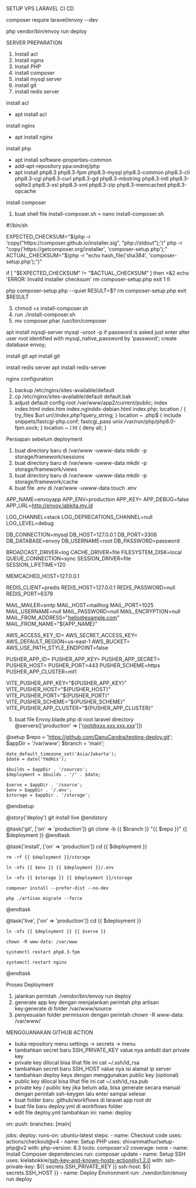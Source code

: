 SETUP VPS LARAVEL CI CD

composer require laravel/envoy --dev

php vendor/bin/envoy run deploy

SERVER PREPARATION
1.	Install acl 
2.	Install nginx 
3.	Install PHP 
4.	install composer
5.	install mysql server
6.	install git
7.	install redis server

install acl
- apt install acl

install nginx
- apt install nginx

install php
- apt install software-properties-common
- add-apt-repository ppa:ondrej/php
- apt install php8.3 php8.3-fpm php8.3-mysql php8.3-common php8.3-cli php8.3-cgi php8.3-curl php8.3-gd php8.3-mbstring php8.3-intl php8.3-sqlite3 php8.3-xsl php8.3-xml php8.3-zip php8.3-memcached php8.3-opcache

install composer
1.	buat shell file install-composer.sh = nano install-composer.sh
   
   #!/bin/sh

EXPECTED_CHECKSUM="$(php -r 'copy("https://composer.github.io/installer.sig", "php://stdout");')"
php -r "copy('https://getcomposer.org/installer', 'composer-setup.php');"
ACTUAL_CHECKSUM="$(php -r "echo hash_file('sha384', 'composer-setup.php');")"

if [ "$EXPECTED_CHECKSUM" != "$ACTUAL_CHECKSUM" ]
then
    >&2 echo 'ERROR: Invalid installer checksum'
    rm composer-setup.php
    exit 1
fi

php composer-setup.php --quiet
RESULT=$?
rm composer-setup.php
exit $RESULT

3. chmod +x install-composer.sh
4. run ./install-composer.sh
5. mv composer.phar /usr/bin/composer


apt install mysql-server
mysql -uroot -p if password is asked just enter
alter user root identified with mysql_native_password by 'password';
create database envoy;

install git
apt install git

install redis server
apt install redis-server

nginx configuration
1. backup /etc/nginx/sites-available/default
2. cp /etc/nginx/sites-available/default default.bak
3. adjust default config
     root /var/www/app2/current/public;
  index index.html index.htm index.nginddx-debian.html index.php;
  location / {
		try_files $uri $uri/ /index.php?$query_string;
	}
  location ~ .php$ {
		include snippets/fastcgi-php.conf;
		fastcgi_pass unix:/var/run/php/php8.0-fpm.sock;
	}
  location ~ /.ht {
		deny all;
	}


Persiapan sebelum deployment
1. buat directory baru di /var/www -uwww-data mkdir -p storage/framework/sessions
2. buat directory baru di /var/www -uwww-data mkdir -p storage/framework/views
3. buat directory baru di /var/www -uwww-data mkdir -p storage/framework/cache
4. buat file .env di /var/www -uwww-data touch .env

APP_NAME=envoyapp
APP_ENV=production
APP_KEY=
APP_DEBUG=false
APP_URL=http://envoy.labkita.my.id

LOG_CHANNEL=stack
LOG_DEPRECATIONS_CHANNEL=null
LOG_LEVEL=debug

DB_CONNECTION=mysql
DB_HOST=127.0.0.1
DB_PORT=3306
DB_DATABASE=envoy
DB_USERNAME=root
DB_PASSWORD=password

BROADCAST_DRIVER=log
CACHE_DRIVER=file
FILESYSTEM_DISK=local
QUEUE_CONNECTION=sync
SESSION_DRIVER=file
SESSION_LIFETIME=120

MEMCACHED_HOST=127.0.0.1

REDIS_CLIENT=predis
REDIS_HOST=127.0.0.1
REDIS_PASSWORD=null
REDIS_PORT=6379

MAIL_MAILER=smtp
MAIL_HOST=mailhog
MAIL_PORT=1025
MAIL_USERNAME=null
MAIL_PASSWORD=null
MAIL_ENCRYPTION=null
MAIL_FROM_ADDRESS="hello@example.com"
MAIL_FROM_NAME="${APP_NAME}"

AWS_ACCESS_KEY_ID=
AWS_SECRET_ACCESS_KEY=
AWS_DEFAULT_REGION=us-east-1
AWS_BUCKET=
AWS_USE_PATH_STYLE_ENDPOINT=false

PUSHER_APP_ID=
PUSHER_APP_KEY=
PUSHER_APP_SECRET=
PUSHER_HOST=
PUSHER_PORT=443
PUSHER_SCHEME=https
PUSHER_APP_CLUSTER=mt1

VITE_PUSHER_APP_KEY="${PUSHER_APP_KEY}"
VITE_PUSHER_HOST="${PUSHER_HOST}"
VITE_PUSHER_PORT="${PUSHER_PORT}"
VITE_PUSHER_SCHEME="${PUSHER_SCHEME}"
VITE_PUSHER_APP_CLUSTER="${PUSHER_APP_CLUSTER}"

5. buat file Envoy.blade.php di root laravel directory
   @servers(['production' => ['root@xxx.xxx.xxx.xxx']])
 
@setup
    $repo = 'https://github.com/DanuCandra/testing-deploy.git';
    $appDir = '/var/www';
    $branch = 'main';

    date_default_timezone_set('Asia/Jakarta');
    $date = date('YmdHis');

    $builds = $appDir . '/sources';
    $deployment = $builds . '/' . $date;

    $serve = $appDir . '/source';
    $env = $appDir . '/.env';
    $storage = $appDir . '/storage';
@endsetup

@story('deploy')
    git
    install
    live
@endstory

@task('git', ['on' => 'production'])
    git clone -b {{ $branch }} "{{ $repo }}" {{ $deployment }}
@endtask

@task('install', ['on' => 'production'])
    cd {{ $deployment }}

    rm -rf {{ $deployment }}/storage
    
    ln -nfs {{ $env }} {{ $deployment }}/.env
    
    ln -nfs {{ $storage }} {{ $deployment }}/storage

    composer install --prefer-dist --no-dev
    
    php ./artisan migrate --force
@endtask

@task('live', ['on' => 'production'])
    cd {{ $deployment }}
    
    ln -nfs {{ $deployment }} {{ $serve }}
    
    chown -R www-data: /var/www

    systemctl restart php8.3-fpm

    systemctl restart nginx
@endtask

Proses Deployment
1. jalankan perintah ./vendor/bin/envoy run deploy
2. generate app key dengan menjalankan perintah php artisan key:generate di folder /var/www/source
3. penyesuaian folder permission dengan perintah chown -R www-data: /var/www/


MENGGUANAKAN GITHUB ACTION
- buka repository menu settings -> secrets -> menu
- tambahkan secret baru SSH_PRIVATE_KEY value nya ambdil dari private key
- private key dilocal bisa lihat file ini cat ~/.ssh/id_rsa
- tambahkan secret baru SSH_HOST value nya isi alamat ip server
- tambahkan deploy keys dengan menggunakan public key (optional)
- public key dilocal bisa lihat file ini cat ~/.ssh/id_rsa.pub
- private key / public key jika belum ada, bisa generate secara manual dengan perintah ssh-keygen lalu enter sampai selesai
- buat folder baru .github/workflows di laravel app root dir
- buat file baru deploy.yml di workflows folder
- edit file deploy.yml tambahkan ini:
name: deploy

on: 
  push:
    branches: [main]

jobs:
  deploy:
    runs-on: ubuntu-latest
    steps:
      - name: Checkout code
        uses: actions/checkout@v4
      - name: Setup PHP
        uses: shivammathur/setup-php@v2
        with:
            php-version: 8.3
            tools: composer:v2
            coverage: none
      - name: Install Composer dependencies
        run: composer update
      - name: Setup SSH
        uses: kielabokkie/ssh-key-and-known-hosts-action@v1.2.0
        with:
          ssh-private-key: ${{ secrets.SSH_PRIVATE_KEY }}
          ssh-host: ${{ secrets.SSH_HOST }}
      - name: Deploy Environment
        run: ./vendor/bin/envoy run deploy


